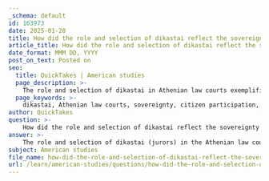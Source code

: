 ```yaml
---
_schema: default
id: 163973
date: 2025-01-28
title: How did the role and selection of dikastai reflect the sovereignty of Athenian law courts?
article_title: How did the role and selection of dikastai reflect the sovereignty of Athenian law courts?
date_format: MMM DD, YYYY
post_on_text: Posted on
seo:
  title: QuickTakes | American studies
  page_description: >-
    The role and selection of dikastai in Athenian law courts exemplified sovereignty through citizen participation, large jury representation, and random selection methods, reinforcing the democratic ideals of Ancient Athens.
  page_keywords: >-
    dikastai, Athenian law courts, sovereignty, citizen participation, large juries, kleroterion, sortition, judicial sovereignty, Athenian democracy, legal disputes, collective will, random selection, political system, Aristotle, Solon, trial structure
author: QuickTakes
question: >-
    How did the role and selection of dikastai reflect the sovereignty of Athenian law courts?
answer: >-
    The role and selection of dikastai (jurors) in the Athenian law courts reflect the sovereignty of these courts in several significant ways. \n\n1. **Citizen Participation**: The dikastai were selected from the citizen body, which emphasized the democratic principle that all citizens had a stake in the judicial process. This selection process was designed to ensure that the power to adjudicate legal disputes rested with the people rather than a select few. Each year, around 6,000 citizens would swear the heliastic oath, committing to serve as jurors, which reinforced the idea that the law courts were a manifestation of the collective will of the citizenry.\n\n2. **Large Juries**: Trials in Athens were conducted by large juries, often comprising hundreds of dikastai. This structure not only allowed for a diverse representation of opinions but also minimized the influence of any single individual, thereby enhancing the legitimacy of the verdicts. The large size of the juries was a safeguard against corruption and bias, as it was believed that a group of randomly selected jurors would be less susceptible to bribery than a smaller, more easily influenced panel.\n\n3. **Use of Kleroterion**: The kleroterion, a device used for the random selection of jurors, further exemplified the democratic nature of the Athenian legal system. By employing sortition, Athens aimed to eliminate favoritism and ensure that all citizens had an equal chance of serving as dikastai. This method of selection underscored the principle of equality among citizens, a cornerstone of Athenian democracy.\n\n4. **Judicial Sovereignty**: The law courts were a powerful institution within the Athenian political system, embodying the concept of popular sovereignty. As Aristotle noted, Solon established the jury-courts to include all citizens, which marked a significant step in the evolution of democracy in Athens. The ability of citizens to serve as jurors and make legal decisions reinforced their authority over the law and governance, making the courts a direct expression of the will of the people.\n\n5. **Frequency of Court Sessions**: The Athenian law courts met frequently, between 175 to 225 days per year, allowing for a continuous engagement of citizens in the judicial process. This high level of participation further solidified the courts' role as a central institution of democracy, where the voice of the citizenry could be heard and acted upon.\n\nIn summary, the role and selection of dikastai in the Athenian law courts were fundamental to the expression of popular sovereignty in Athens. By allowing citizens to participate directly in the judicial process, employing random selection methods, and maintaining large juries, the Athenian legal system ensured that the power to adjudicate was firmly in the hands of the people, reflecting the democratic ideals of the city-state.
subject: American studies
file_name: how-did-the-role-and-selection-of-dikastai-reflect-the-sovereignty-of-athenian-law-courts.md
url: /learn/american-studies/questions/how-did-the-role-and-selection-of-dikastai-reflect-the-sovereignty-of-athenian-law-courts
---
```


&nbsp;